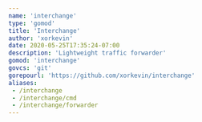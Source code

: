 ```yaml
---
name: 'interchange'
type: 'gomod'
title: 'Interchange'
author: 'xorkevin'
date: 2020-05-25T17:35:24-07:00
description: 'Lightweight traffic forwarder'
gomod: 'interchange'
govcs: 'git'
gorepourl: 'https://github.com/xorkevin/interchange'
aliases:
 - /interchange
 - /interchange/cmd
 - /interchange/forwarder
---
```

